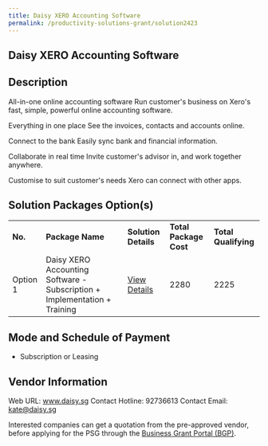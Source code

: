 ```yaml
---
title: Daisy XERO Accounting Software
permalink: /productivity-solutions-grant/solution2423
---
```


## Daisy XERO Accounting Software

## Description

All-in-one online accounting software
Run customer's business on Xero's fast, simple, powerful online accounting software.

Everything in one place
See the invoices, contacts and accounts online.

Connect to the bank
Easily sync bank and financial information.

Collaborate in real time
Invite customer's advisor in, and work together anywhere.

Customise to suit customer's needs
Xero can connect with other apps.

## Solution Packages Option(s)

<table>
<tr>
<td><b>No.</b></td>
<td><b>Package Name</b></td>
<td><b>Solution Details</b></td>
<td><b>Total Package Cost</b></td>
<td><b>Total Qualifying</b></td>
</tr>
<tr>
<td>Option 1</td>
<td>Daisy XERO Accounting Software - Subscription + Implementation + Training</td>
<td><a href='https://www.gobusiness.gov.sg/images/psg/Daisy_Consultants_20200678_Desensitised_Annex_3_Part_2.pdf'>View Details</a></td>
<td>2280</td>
<td>2225</td>
</tr>
</table>

## Mode and Schedule of Payment

 - Subscription or Leasing

## Vendor Information

 Web URL: www.daisy.sg 
Contact Hotline: 92736613 
Contact Email: kate@daisy.sg 


Interested companies can get a quotation from the pre-approved vendor, before applying for the PSG through the <a href='https://www.businessgrants.gov.sg/'>Business Grant Portal (BGP)</a>.
